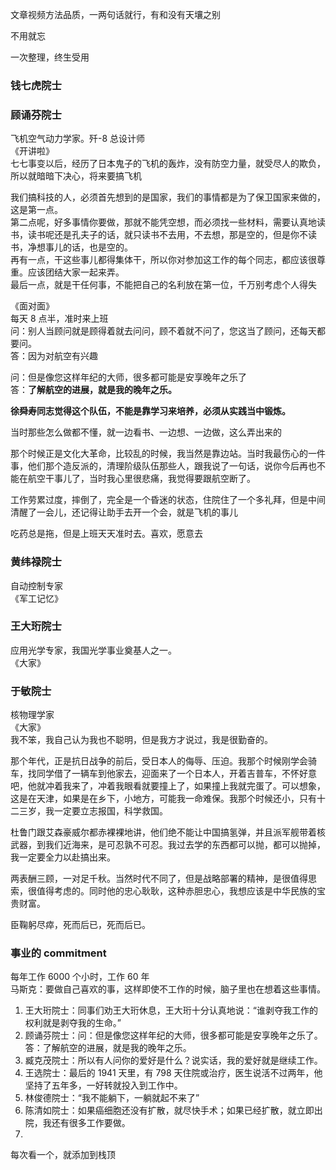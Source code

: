 
文章视频方法品质，一两句话就行，有和没有天壤之别  

不用就忘  

一次整理，终生受用  







### 钱七虎院士  


### 顾诵芬院士  
飞机空气动力学家。歼-8 总设计师  
《开讲啦》   
七七事变以后，经历了日本鬼子的飞机的轰炸，没有防空力量，就受尽人的欺负，所以就暗暗下决心，将来要搞飞机  

我们搞科技的人，必须首先想到的是国家，我们的事情都是为了保卫国家来做的，这是第一点。  
第二点呢，好多事情你要做，那就不能凭空想，而必须找一些材料，需要认真地读书，读书呢还是孔夫子的话，就只读书不去用，不去想，那是空的，但是你不读书，净想事儿的话，也是空的。  
再有一点，干这些事儿都得集体干，所以你对参加这工作的每个同志，都应该很尊重。应该团结大家一起来弄。  
最后一点，就是干任何事，不能把自己的名利放在第一位，千万别考虑个人得失   

《面对面》  
每天 8 点半，准时来上班  
问：别人当顾问就是顾得着就去问问，顾不着就不问了，您这当了顾问，还每天都要问。  
答：因为对航空有兴趣  

问：但是像您这样年纪的大师，很多都可能是安享晚年之乐了  
答：**了解航空的进展，就是我的晚年之乐。**  

**徐舜寿同志觉得这个队伍，不能是靠学习来培养，必须从实践当中锻炼。**  

当时那些怎么做都不懂，就一边看书、一边想、一边做，这么弄出来的  

那个时候正是文化大革命，比较乱的时候，我当然是靠边站。当时我最伤心的一件事，他们那个造反派的，清理阶级队伍那些人，跟我说了一句话，说你今后再也不能在航空干事儿了，当时我心里很悲痛，我觉得要跟航空断了。  

工作劳累过度，摔倒了，完全是一个昏迷的状态，住院住了一个多礼拜，但是中间清醒了一会儿，还记得让助手去开一个会，就是飞机的事儿  

吃药总是拖，但是上班天天准时去。喜欢，愿意去  



### 黄纬禄院士
自动控制专家  
《军工记忆》  


### 王大珩院士  
应用光学专家，我国光学事业奠基人之一。  
《大家》  


### 于敏院士  
核物理学家  
《大家》  
我不笨，我自己认为我也不聪明，但是我方才说过，我是很勤奋的。  

那个年代，正是抗日战争的前后，受日本人的侮辱、压迫。我那个时候刚学会骑车，找同学借了一辆车到他家去，迎面来了一个日本人，开着吉普车，不怀好意吧，他就冲着我来了，冲着我眼看就要撞上了，如果撞上我就完蛋了。可以想象，这是在天津，如果是在乡下，小地方，可能我一命难保。我那个时候还小，只有十二三岁，我一定要立志报国，科学救国。  

杜鲁门跟艾森豪威尔都赤裸裸地讲，他们绝不能让中国搞氢弹，并且派军舰带着核武器，到我们近海来，是可忍孰不可忍。我过去学的东西都可以抛，都可以抛掉，我一定要全力以赴搞出来。  

两表酬三顾，一对足千秋。当然时代不同了，但是战略部署的精神，是很值得思索，很值得考虑的。同时他的忠心耿耿，这种赤胆忠心，我想应该是中华民族的宝贵财富。  

臣鞠躬尽瘁，死而后已，死而后已。  



### 事业的 commitment  
每年工作 6000 个小时，工作 60 年  
马斯克：要做自己喜欢的事，这样即使不工作的时候，脑子里也在想着这些事情。  
1. 王大珩院士：同事们劝王大珩休息，王大珩十分认真地说：“谁剥夺我工作的权利就是剥夺我的生命。”  
2. 顾诵芬院士：问：但是像您这样年纪的大师，很多都可能是安享晚年之乐了。答：了解航空的进展，就是我的晚年之乐。  
3. 臧克茂院士：所以有人问你的爱好是什么？说实话，我的爱好就是继续工作。
4. 王选院士：最后的 1941 天里，有 798 天住院或治疗，医生说活不过两年，他坚持了五年多，一好转就投入到工作中。
5. 林俊德院士：“我不能躺下，一躺就起不来了”
6. 陈清如院士：如果癌细胞还没有扩散，就尽快手术；如果已经扩散，就立即出院，我还有很多工作要做。
7. 




每次看一个，就添加到栈顶  
